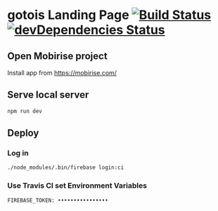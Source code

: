 # gotois Landing Page [![Build Status](https://travis-ci.org/gotois/landing-page.svg?branch=master)](https://travis-ci.org/gotois/landing-page) [![devDependencies Status](https://david-dm.org/gotois/landing-page/dev-status.svg)](https://david-dm.org/gotois/landing-page?type=dev)

## Open Mobirise project
Install app from https://mobirise.com/

## Serve local server
```bash
npm run dev
```

## Deploy

### Log in
```bash
./node_modules/.bin/firebase login:ci
```

### Use Travis CI set Environment Variables
```
FIREBASE_TOKEN: ••••••••••••••••
```
